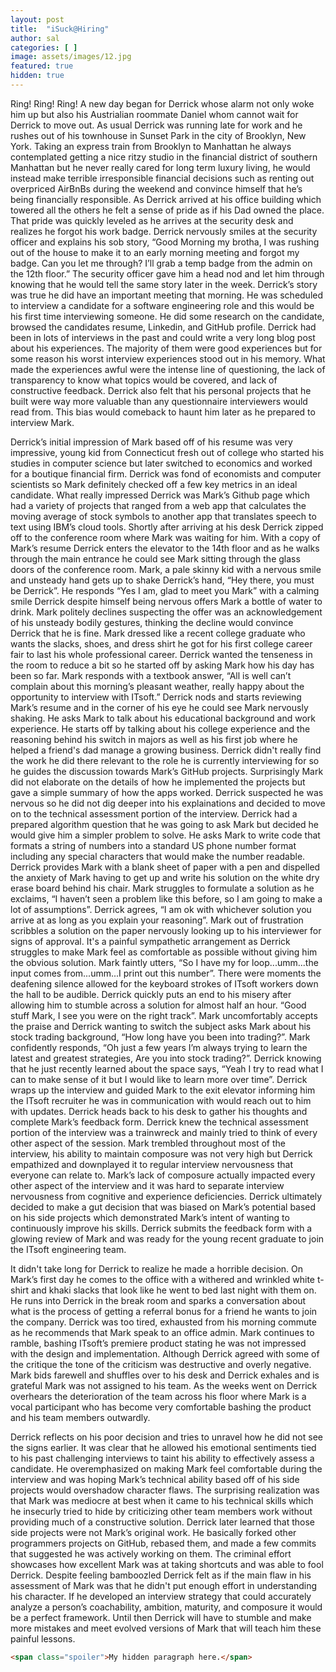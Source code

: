 ```yaml
---
layout: post
title:  "iSuck@Hiring"
author: sal
categories: [ ]
image: assets/images/12.jpg
featured: true
hidden: true
---
```


Ring! Ring! Ring! A new day began for Derrick whose alarm not only woke him up but also his Austrialian roommate Daniel whom cannot wait for Derrick to move out. As usual Derrick was running late for work and he rushes out of his townhouse in Sunset Park in the city of Brooklyn, New York. Taking an express train from Brooklyn to Manhattan he always contemplated getting a nice ritzy studio in the financial district of southern Manhattan but he never really cared for long term luxury living, he would instead make terrible irresponsible financial decisions such as renting out overpriced AirBnBs during the weekend and convince himself that he’s being financially responsible. As Derrick arrived at his office building which towered all the others he felt a sense of pride as if his Dad owned the place. That pride was quickly leveled as he arrives at the security desk and realizes he forgot his work badge. Derrick nervously smiles at the security officer and explains his sob story, “Good Morning my brotha, I was rushing out of the house to make it to an early morning meeting and forgot my badge. Can you let me through? I’ll grab a temp badge from the admin on the 12th floor.” The security officer gave him a head nod and let him through knowing that he would tell the same story later in the week. Derrick’s story was true he did have an important meeting that morning. He was scheduled to interview a candidate for a software engineering role and this would be his first time interviewing someone. He did some research on the candidate, browsed the candidates resume, Linkedin, and GitHub profile. Derrick had been in lots of interviews in the past and could write a very long blog post about his experiences. The majority of them were good experiences but for some reason his worst interview experiences stood out in his memory. What made the experiences awful were the intense line of questioning, the lack of transparency to know what topics would be covered, and lack of constructive feedback. Derrick also felt that his personal projects that he built were way more valuable than any questionnaire interviewers would read from. This bias would comeback to haunt him later as he prepared to interview Mark. 

Derrick’s initial impression of Mark based off of his resume was very impressive, young kid from Connecticut fresh out of college who started his studies in computer science but later switched to economics and worked for a boutique financial firm. Derrick was fond of economists and computer scientists so Mark definitely checked off a few key metrics in an ideal candidate. What really impressed Derrick was Mark’s Github page which had a variety of projects that ranged from a web app that calculates the moving average of stock symbols to another app that translates speech to text using IBM’s cloud tools. Shortly after arriving at his desk Derrick zipped off to the conference room where Mark was waiting for him. With a copy of Mark’s resume Derrick enters the elevator to the 14th floor and as he walks through the main entrance he could see Mark sitting through the glass doors of the conference room. Mark, a pale skinny kid with a nervous smile and unsteady hand gets up to shake Derrick’s hand, “Hey there, you must be Derrick”. He responds “Yes I am, glad to meet you Mark” with a calming smile Derrick despite himself being nervous offers Mark a bottle of water to drink. Mark politely declines suspecting the offer was an acknowledgement of his unsteady bodily gestures, thinking the decline would convince Derrick that he is fine. Mark dressed like a recent college graduate who wants the slacks, shoes, and dress shirt he got for his first college career fair to last his whole professional career. Derrick wanted the tenseness in the room to reduce a bit so he started off by asking Mark how his day has been so far. Mark responds with a textbook answer, “All is well can’t complain about this morning’s pleasant weather, really happy about the opportunity to interview with ITsoft.” Derrick nods and starts reviewing Mark’s resume and in the corner of his eye he could see Mark nervously shaking. He asks Mark to talk about his educational background and work experience. He starts off by talking about his college experience and the reasoning behind his switch in majors as well as his first job where he helped a friend's dad manage a growing business. Derrick didn't really find the work he did there relevant to the role he is currently interviewing for so he guides the discussion towards Mark’s GitHub projects. Surprisingly Mark did not elaborate on the details of how he implemented the projects but gave a simple summary of how the apps worked. Derrick suspected he was nervous so he did not dig deeper into his explainations and decided to move on to the technical assessment portion of the interview. Derrick had a prepared algorithm question that he was going to ask Mark but decided he would give him a simpler problem to solve. He asks Mark to write code that formats a string of numbers into a standard US phone number format including any special characters that would make the number readable. Derrick provides Mark with a blank sheet of paper with a pen and dispelled the anxiety of Mark having to get up and write his solution on the white dry erase board behind his chair. Mark struggles to formulate a solution as he exclaims, “I haven’t seen a problem like this before, so I am going to make a lot of assumptions”. Derrick agrees, “I am ok with whichever solution you arrive at as long as you explain your reasoning”. Mark out of frustration scribbles a solution on the paper nervously looking up to his interviewer for signs of approval. It's a painful sympathetic arrangement as Derrick struggles to make Mark feel as comfortable as possible without giving him the obvious solution. Mark faintly utters, “So I have my for loop...umm...the input comes from...umm...I print out this number”. There were moments the deafening silence allowed for the keyboard strokes of ITsoft workers down the hall to be audible. Derrick quickly puts an end to his misery after allowing him to stumble across a solution for almost half an hour. “Good stuff Mark, I see you were on the right track”. Mark uncomfortably accepts the praise and Derrick wanting to switch the subject asks Mark about his stock trading background, “How long have you been into trading?”. Mark confidently responds, “Oh just a few years I’m always trying to learn the latest and greatest strategies, Are you into stock trading?”. Derrick knowing that he just recently learned about the space says, “Yeah I try to read what I can to make sense of it but I would like to learn more over time”. Derrick wraps up the interview and guided Mark to the exit elevator informing him the ITsoft recruiter he was in communication with would reach out to him with updates. Derrick heads back to his desk to gather his thoughts and complete Mark’s feedback form. Derrick knew the technical assessment portion of the interview was a trainwreck and mainly tried to think of every other aspect of the session. Mark trembled throughout most of the interview, his ability to maintain composure was not very high but Derrick empathized and downplayed it to regular interview nervousness that everyone can relate to. Mark’s lack of composure actually impacted every other aspect of the interview and it was hard to separate interview nervousness from cognitive and experience deficiencies. Derrick ultimately decided to make a gut decision that was biased on Mark’s potential based on his side projects which demonstrated Mark’s intent of wanting to continuously improve his skills. Derrick submits the feedback form with a glowing review of Mark and was ready for the young recent graduate to join the ITsoft engineering team. 

It didn't take long for Derrick to realize he made a horrible decision. On Mark’s first day he comes to the office with a withered and wrinkled white t-shirt and khaki slacks that look like he went to bed last night with them on. He runs into Derrick in the break room and sparks a conversation about what is the process of getting a referral bonus for a friend he wants to join the company. Derrick was too tired, exhausted from his morning commute as he recommends that Mark speak to an office admin. Mark continues to ramble, bashing ITsoft’s premiere product stating he was not impressed with the design and implementation. Although Derrick agreed with some of the critique the tone of the criticism was destructive and overly negative. Mark bids farewell and shuffles over to his desk and Derrick exhales and is grateful Mark was not assigned to his team. As the weeks went on Derrick overhears the deterioration of the team across his floor where Mark is a vocal participant who has become very comfortable bashing the product and his team members outwardly. 

Derrick reflects on his poor decision and tries to unravel how he did not see the signs earlier. It was clear that he allowed his emotional sentiments tied to his past challenging interviews to taint his ability to effectively assess a candidate. He overemphasized on making Mark feel comfortable during the interview and was hoping Mark’s technical ability based off of his side projects would overshadow character flaws. The surprising realization was that Mark was mediocre at best when it came to his technical skills which he insecurly tried to hide by criticizing other team members work without providing much of a constructive solution. Derrick later learned that those side projects were not Mark’s original work. He basically forked other programmers projects on GitHub, rebased them, and made a few commits that suggested he was actively working on them. The criminal effort showcases how excellent Mark was at taking shortcuts and was able to fool Derrick. Despite feeling bamboozled Derrick felt as if the main flaw in his assessment of Mark was that he didn't put enough effort in understanding his character. If he developed an interview strategy that could accurately analyze a person’s coachability, ambition, maturity, and composure it would be a perfect framework. Until then Derrick will have to stumble and make more mistakes and meet evolved versions of Mark that will teach him these painful lessons.


```html
<span class="spoiler">My hidden paragraph here.</span>
```

